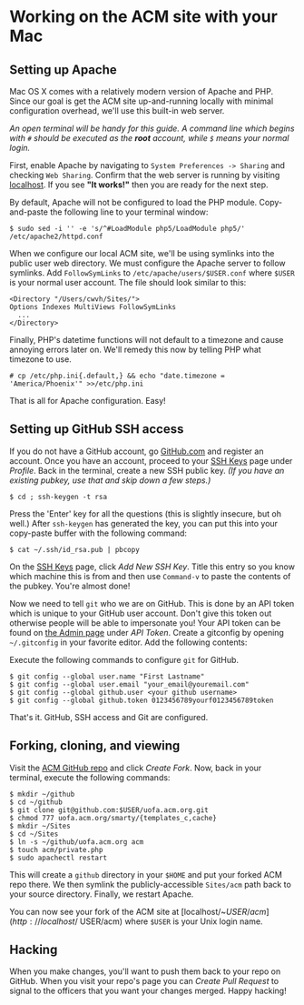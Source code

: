 # Working on the ACM site with your Mac

## Setting up Apache

Mac OS X comes with a relatively modern version of Apache and PHP. Since our
goal is get the ACM site up-and-running locally with minimal configuration overhead,
we'll use this built-in web server.

*An open terminal will be handy for this guide. A command line which begins with `#`
should be executed as the __root__ account, while `$` means your normal login.*

First, enable Apache by navigating to `System Preferences -> Sharing` and checking 
`Web Sharing`. Confirm that the web server is running by visiting [localhost](http://localhost). If you see __"It works!"__ then you are ready for the next step.

By default, Apache will not be configured to load the PHP module. Copy-and-paste the following line to your terminal window:

```$ sudo sed -i '' -e 's/^#LoadModule php5/LoadModule php5/' /etc/apache2/httpd.conf```

When we configure our local ACM site, we'll be using symlinks into the public user web directory. We must configure the Apache server to follow symlinks. Add `FollowSymLinks` to `/etc/apache/users/$USER.conf` where `$USER` is your normal user account. The file should look similar to this:

```
<Directory "/Users/cwvh/Sites/">
Options Indexes MultiViews FollowSymLinks
  ...
</Directory>
```

Finally, PHP's datetime functions will not default to a timezone and cause annoying errors later on. We'll remedy this now by telling PHP what timezone to use.

```# cp /etc/php.ini{.default,} && echo "date.timezone = 'America/Phoenix'" >>/etc/php.ini```


That is all for Apache configuration. Easy!

## Setting up GitHub SSH access

If you do not have a GitHub account, go [GitHub.com](http://github.com) and register an account. Once you have an account, proceed to your [SSH Keys](https://github.com/settings/ssh) page under *Profile*. Back in the terminal, create a new SSH public key. *(If you have an existing pubkey, use that and skip down a few steps.)*

```$ cd ; ssh-keygen -t rsa```

Press the 'Enter' key for all the questions (this is slightly insecure, but oh well.) After `ssh-keygen` has generated the key, you can put this into your copy-paste buffer with the following command:

```$ cat ~/.ssh/id_rsa.pub | pbcopy```

On the [SSH Keys](https://github.com/settings/ssh) page, click *Add New SSH Key*. Title this entry so you know which machine this is from and then use ```Command-v``` to paste the contents of the pubkey. You're almost done!

Now we need to tell `git` who we are on GitHub. This is done by an API token which is unique to your GitHub user account. Don't give this token out otherwise people will be able to impersonate you! Your API token can be found on [the Admin page](https://github.com/settings/admin) under *API Token*. Create a gitconfig by opening ```~/.gitconfig``` in your favorite editor. Add the following contents:

Execute the following commands to configure `git` for GitHub.

    $ git config --global user.name "First Lastname"
    $ git config --global user.email "your_email@youremail.com"
    $ git config --global github.user <your github username>
    $ git config --global github.token 0123456789yourf0123456789token

That's it. GitHub, SSH access and Git are configured.

## Forking, cloning, and viewing

Visit the [ACM GitHub repo](https://github.com/uofa-acm/uofa.acm.org) and click *Create Fork*. Now, back in your terminal, execute the following commands:

```
$ mkdir ~/github
$ cd ~/github
$ git clone git@github.com:$USER/uofa.acm.org.git
$ chmod 777 uofa.acm.org/smarty/{templates_c,cache}
$ mkdir ~/Sites
$ cd ~/Sites
$ ln -s ~/github/uofa.acm.org acm
$ touch acm/private.php
$ sudo apachectl restart
```

This will create a ```github``` directory in your ```$HOME``` and put your forked ACM repo there. We then symlink the publicly-accessible ```Sites/acm``` path back to your source directory. Finally, we restart Apache.

You can now see your fork of the ACM site at [localhost/~$USER/acm](http://localhost/~$USER/acm) where `$USER` is your Unix login name.

## Hacking

When you make changes, you'll want to push them back to your repo on GitHub. When you visit your repo's page you can *Create Pull Request* to signal to the officers that you want your changes merged. Happy hacking!

